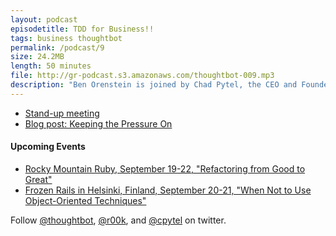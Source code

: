```yaml
---
layout: podcast
episodetitle: TDD for Business!!
tags: business thoughtbot
permalink: /podcast/9
size: 24.2MB
length: 50 minutes
file: http://gr-podcast.s3.amazonaws.com/thoughtbot-009.mp3
description: "Ben Orenstein is joined by Chad Pytel, the CEO and Founder of thoughtbot. Ben and Chad talk about the history of thoughtbot, success, failures, lessons learned, the current growth plans for the company, and much more. They also answer listener questions about hiring, growing, balancing client and internal work like open source and products, and contractor rates and how to set them."
---
```


* [Stand-up meeting](http://en.wikipedia.org/wiki/Stand-up_meeting)
* [Blog post: Keeping the Pressure On](http://robots.thoughtbot.com/post/159806658/keeping-the-pressure-on)

#### Upcoming Events

* [Rocky Mountain Ruby, September 19-22, "Refactoring from Good to Great"](http://rockymtnruby.com/)
* [Frozen Rails in Helsinki, Finland, September 20-21,  "When Not to Use Object-Oriented Techniques"](http://2012.frozenrails.eu)

Follow [@thoughtbot](http://twitter.com/thoughtbot), [@r00k](http://twitter.com/r00k), and [@cpytel](http://twitter.com/cpytel) on twitter.
